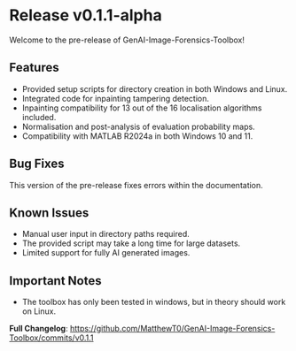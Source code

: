 # Release v0.1.1-alpha
Welcome to the pre-release of GenAI-Image-Forensics-Toolbox!

## Features
- Provided setup scripts for directory creation in both Windows and Linux.
- Integrated code for inpainting tampering detection.
- Inpainting compatibility for 13 out of the 16 localisation algorithms included.
- Normalisation and post-analysis of evaluation probability maps.
- Compatibility with MATLAB R2024a in both Windows 10 and 11.

## Bug Fixes
This version of the pre-release fixes errors within the documentation.

## Known Issues
- Manual user input in directory paths required. 
- The provided script may take a long time for large datasets.
- Limited support for fully AI generated images.

## Important Notes
 - The toolbox has only been tested in windows, but in theory should work on Linux.

**Full Changelog**: https://github.com/MatthewT0/GenAI-Image-Forensics-Toolbox/commits/v0.1.1